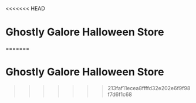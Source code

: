 <<<<<<< HEAD
# Ghostly Galore Halloween Store
=======
# Ghostly Galore Halloween Store
>>>>>>> 213faf11ecea8ffffd32e202e6f9f98f7d6f1c68
